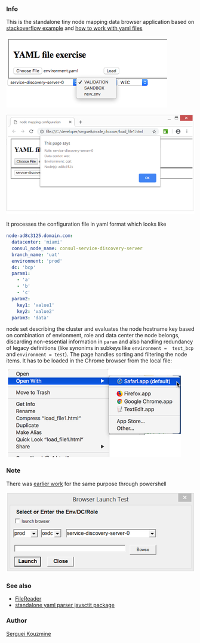 ### Info 


This is the standalone tiny node mapping data browser application based on
[stackoverflow example](https://stackoverflow.com/questions/7346563/loading-local-json-file) and [how to work with yaml files](https://stackoverflow.com/questions/9043765/how-to-parse-yaml-in-the-browser)

![OSX Example](https://github.com/sergueik/node_chooser/blob/master/screenshots/osx_chrome_loaded.png)

![Windows Example](https://github.com/sergueik/node_chooser/blob/master/screenshots/windows_chrome.png)

It processes the configuration file in yaml format which looks like
```yaml
node-ad8c3125.domain.com:
  datacenter: 'miami'
  consul_node_name: consul-service-discovery-server
  branch_name: 'uat'
  environment: 'prod'
  dc: 'bcp'
  param1: 
    - 'a'
    - 'b'
    - 'c'
  param2: 
    key1: 'value1'
    key2: 'value2'
  param3: 'data'
```
node set describing the cluster and evaluates the node hostname key based on combination of envionment, role and data center the node belongs, discarding non-essential information in `param` and also handling redundancy of legacy definitions (like synonims in subkeys like `environment =  test_bcp` and `environment = test`).
The page handles sorting and filtering the node items. It has to be loaded in the Chrome browser from the local file:

 
![OSX starting](https://github.com/sergueik/node_chooser/blob/master/screenshots/osx_open_capture.png)

### Note

There was [earlier work](https://github.com/sergueik/powershell_ui_samples/blob/master/node_selector_sample.ps1) for the same purpose through powershell 

![Windows PowershellExample](https://github.com/sergueik/node_chooser/blob/master/screenshots/windows_powershell.png)


### See also
  * [FileReader](http://www.html5rocks.com/en/tutorials/file/dndfiles/)
  * [standalone yaml parser javsctit package](https://github.com/nodeca/js-yaml)

### Author

[Serguei Kouzmine](kouzmine_serguei@yahoo.com)
